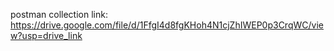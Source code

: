 postman collection link: https://drive.google.com/file/d/1FfgI4d8fgKHoh4N1cjZhIWEP0p3CrqWC/view?usp=drive_link
